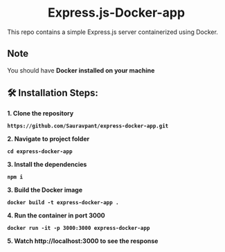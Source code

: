 
<h1 align="center" id="title">Express.js-Docker-app</h1>

<p id="description">This repo contains a simple Express.js server containerized using Docker.</p>

<h2>Note</h2>

 You should have <strong>Docker<strong> installed on your machine

<h2>🛠️ Installation Steps:</h2>

<p>1. Clone the repository</p>

```
https://github.com/Sauravpant/express-docker-app.git
```

<p>2. Navigate to project folder</p>

```
cd express-docker-app
```

<p>3. Install the dependencies</p>

```
npm i
```

<p>3. Build the Docker image</p>

```
docker build -t express-docker-app .
```

<p>4. Run the container in port 3000</p>

```
docker run -it -p 3000:3000 express-docker-app
```

<p>5. Watch http://localhost:3000 to see the response</p>
